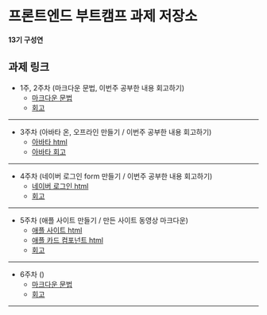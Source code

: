 # 프론트엔드 부트캠프 과제 저장소

**13기 구성연**

## 과제 링크

- 1주, 2주차 (마크다운 문법, 이번주 공부한 내용 회고하기)
  - [마크다운 문법](./src/md/markdown.md)
  - [회고](./src/md/retrospect.md)

---

- 3주차 (아바타 온, 오프라인 만들기 / 이번주 공부한 내용 회고하기)
  - [아바타 html](./src/avatars/avatars.html)
  - [아바타 회고](./src/avatars/avatars.md)

---

- 4주차 (네이버 로그인 form 만들기 / 이번주 공부한 내용 회고하기)
  - [네이버 로그인 html](./src/login/login.html)
  - [회고](./src/login/login.md)

---

- 5주차 (애플 사이트 만들기 / 만든 사이트 동영상 마크다운)
  - [애플 사이트 html](./src/apple/apple.html)
  - [애플 카드 컴포넌트 html](./src/apple/card-component.html)
  - [회고](./src/apple/apple.md)

---

- 6주차 ()
  - [마크다운 문법](./src/)
  - [회고](./src/)

---
